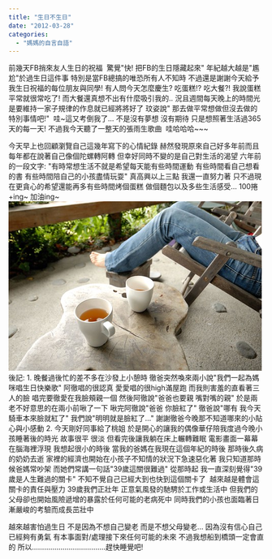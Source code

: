 ```yaml
---
title: "生日不生日"
date: "2012-03-28"
categories: 
  - "媽媽的自言自語"
---
```


前幾天FB捎來友人生日的祝福  驚覺"快! 把FB的生日隱藏起來" 年紀越大越是"尷尬"於過生日這件事 特別是當FB總搞的唯恐所有人不知時 不過還是謝謝今天給予我生日祝福的每位朋友與同學! 有人問今天怎麼慶生? 吃蛋糕!? 吃大餐?! 我說蛋糕平常就很常吃了! 而大餐還真想不出有什麼吸引我的.. 況且週間每天晚上的時間光是要維持一家子規律的作息就已經將將好了 玟姿說" 那去做平常想做但沒去做的特別事情吧!"  哇~這又考倒我了... 不是沒有夢想 沒有期待 只是想照著生活過365天的每一天! 不過我今天聽了一整天的張雨生歌曲  哇哈哈哈~~~

今天早上也回顧瀏覽自己這幾年寫下的心情紀錄 赫然發現原來自己好多年前而且每年都在說著自己像個陀螺轉阿轉 但幸好同時不變的是自己對生活的渴望 六年前的一段文字: "有時常想生活不就是希望每天能有些時間運動 有些時間看自己想看的書 有些時間陪自己的小孩盡情玩耍" 真高興以上三點 我還一直努力著 只不過現在更貪心的希望還能再多有些時間烤個蛋糕 做個麵包以及多些生活感受... 100捲  +ing~ 加油ing~ ![](images/6723445999_8d4db32301.jpg) 後記: 1. 晚餐過後忙的差不多在沙發上小憩時 徹爸突然喚來兩小說"我們一起為媽咪唱生日快樂歌" 阿徹唱的很認真 愛愛唱的很high滿屋跑 而我則害羞的直看著三人的臉 唱完要徹愛在我臉頰親一個 然後阿徹說"爸爸也要親 嘴對嘴的親" 於是兩老不好意思的在兩小前啾了一下 啾完阿徹說"爸爸 你臉紅了" 徹爸說"哪有 我今天騎車本來臉就紅了" 我們說"明明就是臉紅了..." 謝謝徹爸今晚那不知道哪來的小貼心與小感動 2. 今天剛好同事給了桃姐 於是開心的讓我的偶像華仔陪我度過今晚小孩睡著後的時光 故事很平 很淡 但看完後讓我躺在床上輾轉難眠 電影畫面一幕幕在腦海裡浮現 我想起很小的時後 當我的爸媽在我現在這個年紀的時後 那時後久病的奶奶去逝 家裡的經濟也開始在小孩子不知情的狀況下急速惡化著 我只知道那時候爸媽常吵架 而她們常講一句話"39歲這關很難過" 從那時起 我一直深刻覺得"39歲是人生難過的關卡" 不知不覺自己已經大到也快到這個關卡了  越來越是體會這關卡的責任與壓力 39歲我們正壯年 正意氣風發的馳騁於工作或生活中 但我們的父母卻也開始風險遞增的暴露於任何可能的老病死中 同時我們的小孩也面臨著日漸嚴峻的考驗而成長茁壯中

越來越害怕過生日 不是因為不想自己變老 而是不想父母變老... 因為沒有信心自己已經夠有勇氣 有本事面對/處理接下來任何可能的未來 不過我想船到橋頭一定會直的 所以....................................趕快睡覺吧!
